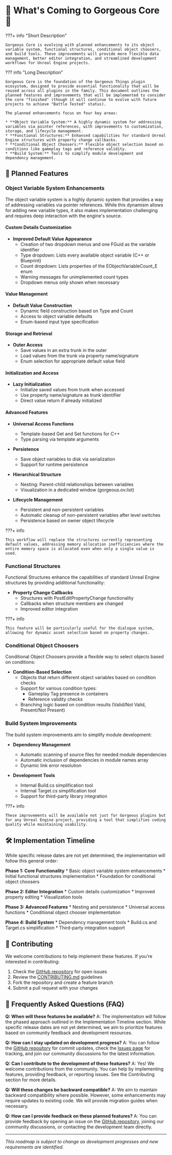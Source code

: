 # 🔮 What's Coming to Gorgeous Core 🔮

???+ info "Short Description"

    Gorgeous Core is evolving with planned enhancements to its object variable system, functional structures, conditional object choosers, and build tools. These improvements will provide more flexible data management, better editor integration, and streamlined development workflows for Unreal Engine projects.

??? info "Long Description"

    Gorgeous Core is the foundation of the Gorgeous Things plugin ecosystem, designed to provide essential functionality that will be reused across all plugins in the family. This document outlines the planned features and improvements that will be implemented to consider the core "finished" (though it will continue to evolve with future projects to achieve "Battle Tested" status).

    The planned enhancements focus on four key areas:

    * **Object Variable System:** A highly dynamic system for addressing variables via pointer references, with improvements to customization, storage, and lifecycle management.
    * **Functional Structures:** Enhanced capabilities for standard Unreal Engine structures with property change callbacks.
    * **Conditional Object Choosers:** Flexible object selection based on conditions like gameplay tags and reference validity.
    * **Build System:** Tools to simplify module development and dependency management.

## 🎯 Planned Features

### Object Variable System Enhancements

The object variable system is a highly dynamic system that provides a way of addressing variables via pointer references. While this dynamism allows for adding new variable types, it also makes implementation challenging and requires deep interaction with the engine's source.

#### Custom Details Customization
* **Improved Default Value Appearance**
  * Creation of two dropdown menus and one FGuid as the variable identifier
  * Type dropdown: Lists every available object variable (C++ or Blueprint)
  * Count dropdown: Lists properties of the EObjectVariableCount_E enum
  * Warning messages for unimplemented count types
  * Dropdown menus only shown when necessary

#### Value Management
* **Default Value Construction**
  * Dynamic field construction based on Type and Count
  * Access to object variable defaults
  * Enum-based input type specification

#### Storage and Retrieval
* **Outer Access**
  * Save values in an extra trunk in the outer
  * Load values from the trunk via property name/signature
  * Enum selection for appropriate default value field

#### Initialization and Access
* **Lazy Initialization**
  * Initialize saved values from trunk when accessed
  * Use property name/signature as trunk identifier
  * Direct value return if already initialized

#### Advanced Features
* **Universal Access Functions**
  * Template-based Get and Set functions for C++
  * Type parsing via template arguments

* **Persistence**
  * Save object variables to disk via serialization
  * Support for runtime persistence

* **Hierarchical Structure**
  * Nesting: Parent-child relationships between variables
  * Visualization in a dedicated window (gorgeous.ov.list)

* **Lifecycle Management**
  * Persistent and non-persistent variables
  * Automatic cleanup of non-persistent variables after level switches
  * Persistence based on owner object lifecycle


???+ info

    This workflow will replace the structures currently representing default values, addressing memory allocation inefficiencies where the entire memory space is allocated even when only a single value is used.

### Functional Structures

Functional Structures enhance the capabilities of standard Unreal Engine structures by providing additional functionality:

* **Property Change Callbacks**
  * Structures with PostEditPropertyChange functionality
  * Callbacks when structure members are changed
  * Improved editor integration

???+ info

    This feature will be particularly useful for the dialogue system, allowing for dynamic asset selection based on property changes.
    
### Conditional Object Choosers

Conditional Object Choosers provide a flexible way to select objects based on conditions:

* **Condition-Based Selection**
  * Objects that return different object variables based on condition checks
  * Support for various condition types:
    * Gameplay Tag presence in containers
    * Reference validity checks
  * Branching logic based on condition results (Valid/Not Valid, Present/Not Present)

### Build System Improvements

The build system improvements aim to simplify module development:

* **Dependency Management**
  * Automatic scanning of source files for needed module dependencies
  * Automatic inclusion of dependencies in module names array
  * Dynamic link error resolution

* **Development Tools**
  * Internal Build.cs simplification tool
  * Internal Target.cs simplification tool
  * Support for third-party library integration

???+ info

    These improvements will be available not just for Gorgeous plugins but for any Unreal Engine project, providing a tool that simplifies coding quality while maintaining usability.

## 🛠️ Implementation Timeline

While specific release dates are not yet determined, the implementation will follow this general order:

**Phase 1: Core Functionality**
    * Basic object variable system enhancements
    * Initial functional structures implementation
    * Foundation for conditional object choosers

**Phase 2: Editor Integration**
    * Custom details customization
    * Improved property editing
    * Visualization tools

**Phase 3: Advanced Features**
    * Nesting and persistence
    * Universal access functions
    * Conditional object chooser implementation

**Phase 4: Build System**
    * Dependency management tools
    * Build.cs and Target.cs simplification
    * Third-party integration support

## 🤝 Contributing

We welcome contributions to help implement these features. If you're interested in contributing:

1. Check the [GitHub repository](https://github.com/Epic-Nova/Gorgeous-Core) for open issues
2. Review the [CONTRIBUTING.md](https://github.com/Epic-Nova/Gorgeous-Core/blob/master/.github/CONTRIBUTING.md) guidelines
3. Fork the repository and create a feature branch
4. Submit a pull request with your changes

## 🤔 Frequently Asked Questions (FAQ)

**Q: When will these features be available?**
A: The implementation will follow the phased approach outlined in the Implementation Timeline section. While specific release dates are not yet determined, we aim to prioritize features based on community feedback and development resources.

**Q: How can I stay updated on development progress?**
A: You can follow the [GitHub repository](https://github.com/Epic-Nova/Gorgeous-Core) for commit updates, check the [Issues page](https://github.com/Epic-Nova/Gorgeous-Core/issues) for tracking, and join our community discussions for the latest information.

**Q: Can I contribute to the development of these features?**
A: Yes! We welcome contributions from the community. You can help by implementing features, providing feedback, or reporting issues. See the Contributing section for more details.

**Q: Will these changes be backward compatible?**
A: We aim to maintain backward compatibility where possible. However, some enhancements may require updates to existing code. We will provide migration guides when necessary.

**Q: How can I provide feedback on these planned features?**
A: You can provide feedback by opening an issue on the [GitHub repository](https://github.com/Epic-Nova/Gorgeous-Core/issues), joining our community discussions, or contacting the development team directly.

---

*This roadmap is subject to change as development progresses and new requirements are identified.*
